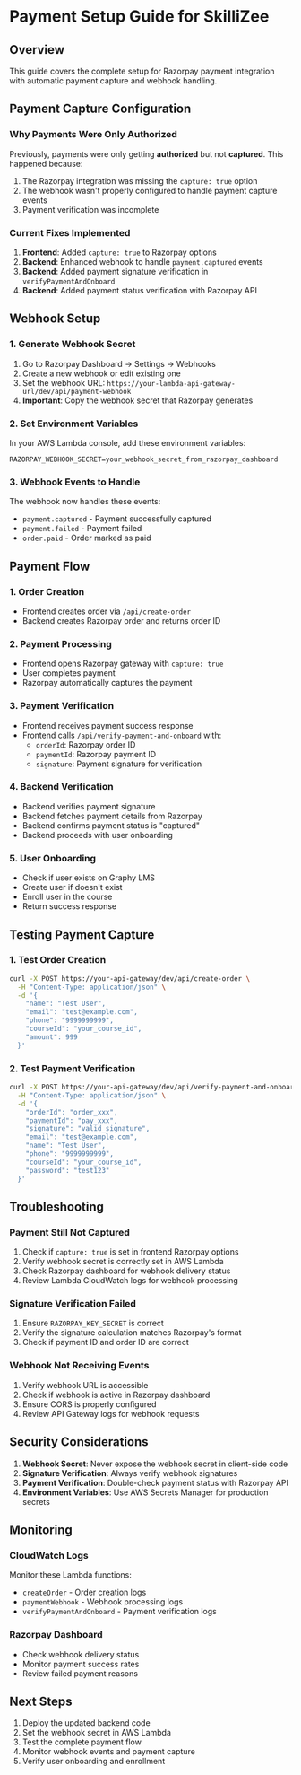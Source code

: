 # Payment Setup Guide for SkilliZee

## Overview
This guide covers the complete setup for Razorpay payment integration with automatic payment capture and webhook handling.

## Payment Capture Configuration

### Why Payments Were Only Authorized
Previously, payments were only getting **authorized** but not **captured**. This happened because:
1. The Razorpay integration was missing the `capture: true` option
2. The webhook wasn't properly configured to handle payment capture events
3. Payment verification was incomplete

### Current Fixes Implemented
1. **Frontend**: Added `capture: true` to Razorpay options
2. **Backend**: Enhanced webhook to handle `payment.captured` events
3. **Backend**: Added payment signature verification in `verifyPaymentAndOnboard`
4. **Backend**: Added payment status verification with Razorpay API

## Webhook Setup

### 1. Generate Webhook Secret
1. Go to Razorpay Dashboard → Settings → Webhooks
2. Create a new webhook or edit existing one
3. Set the webhook URL: `https://your-lambda-api-gateway-url/dev/api/payment-webhook`
4. **Important**: Copy the webhook secret that Razorpay generates

### 2. Set Environment Variables
In your AWS Lambda console, add these environment variables:
```
RAZORPAY_WEBHOOK_SECRET=your_webhook_secret_from_razorpay_dashboard
```

### 3. Webhook Events to Handle
The webhook now handles these events:
- `payment.captured` - Payment successfully captured
- `payment.failed` - Payment failed
- `order.paid` - Order marked as paid

## Payment Flow

### 1. Order Creation
- Frontend creates order via `/api/create-order`
- Backend creates Razorpay order and returns order ID

### 2. Payment Processing
- Frontend opens Razorpay gateway with `capture: true`
- User completes payment
- Razorpay automatically captures the payment

### 3. Payment Verification
- Frontend receives payment success response
- Frontend calls `/api/verify-payment-and-onboard` with:
  - `orderId`: Razorpay order ID
  - `paymentId`: Razorpay payment ID
  - `signature`: Payment signature for verification

### 4. Backend Verification
- Backend verifies payment signature
- Backend fetches payment details from Razorpay
- Backend confirms payment status is "captured"
- Backend proceeds with user onboarding

### 5. User Onboarding
- Check if user exists on Graphy LMS
- Create user if doesn't exist
- Enroll user in the course
- Return success response

## Testing Payment Capture

### 1. Test Order Creation
```bash
curl -X POST https://your-api-gateway/dev/api/create-order \
  -H "Content-Type: application/json" \
  -d '{
    "name": "Test User",
    "email": "test@example.com",
    "phone": "9999999999",
    "courseId": "your_course_id",
    "amount": 999
  }'
```

### 2. Test Payment Verification
```bash
curl -X POST https://your-api-gateway/dev/api/verify-payment-and-onboard \
  -H "Content-Type: application/json" \
  -d '{
    "orderId": "order_xxx",
    "paymentId": "pay_xxx",
    "signature": "valid_signature",
    "email": "test@example.com",
    "name": "Test User",
    "phone": "9999999999",
    "courseId": "your_course_id",
    "password": "test123"
  }'
```

## Troubleshooting

### Payment Still Not Captured
1. Check if `capture: true` is set in frontend Razorpay options
2. Verify webhook secret is correctly set in AWS Lambda
3. Check Razorpay dashboard for webhook delivery status
4. Review Lambda CloudWatch logs for webhook processing

### Signature Verification Failed
1. Ensure `RAZORPAY_KEY_SECRET` is correct
2. Verify the signature calculation matches Razorpay's format
3. Check if payment ID and order ID are correct

### Webhook Not Receiving Events
1. Verify webhook URL is accessible
2. Check if webhook is active in Razorpay dashboard
3. Ensure CORS is properly configured
4. Review API Gateway logs for webhook requests

## Security Considerations

1. **Webhook Secret**: Never expose the webhook secret in client-side code
2. **Signature Verification**: Always verify webhook signatures
3. **Payment Verification**: Double-check payment status with Razorpay API
4. **Environment Variables**: Use AWS Secrets Manager for production secrets

## Monitoring

### CloudWatch Logs
Monitor these Lambda functions:
- `createOrder` - Order creation logs
- `paymentWebhook` - Webhook processing logs
- `verifyPaymentAndOnboard` - Payment verification logs

### Razorpay Dashboard
- Check webhook delivery status
- Monitor payment success rates
- Review failed payment reasons

## Next Steps

1. Deploy the updated backend code
2. Set the webhook secret in AWS Lambda
3. Test the complete payment flow
4. Monitor webhook events and payment capture
5. Verify user onboarding and enrollment
